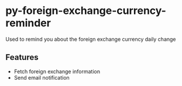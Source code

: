 # py-foreign-exchange-currency-reminder

Used to remind you about the foreign exchange currency daily change

## Features

- Fetch foreign exchange information
- Send email notification
